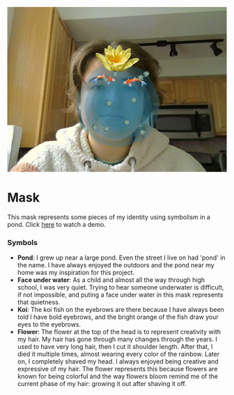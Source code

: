 ![Screenshot of of mask](Screenshots/mask1.png)

# Mask
This mask represents some pieces of my identity using symbolism in a pond. Click [here](https://youtu.be/QCJfe5hV7uQ) to watch a demo.

### Symbols
* __Pond__: I grew up near a large pond. Even the street I live on had 'pond' in the name. I have always enjoyed the outdoors and the pond near my home was my inspiration for this project.
* __Face under water__: As a child and almost all the way through high school, I was very quiet.  Trying to hear someone underwater is difficult, if not impossible, and puting a face under water in this mask represents that quietness.
* __Koi__: The koi fish on the eyebrows are there because I have always been told I have bold eyebrows, and the bright orange of the fish draw your eyes to the eyebrows.
* __Flower__: The flower at the top of the head is to represent creativity with my hair. My hair has gone through many changes through the years. I used to have very long hair, then I cut it shoulder length. After that, I died it multiple times, almost wearing every color of the rainbow. Later on, I completely shaved my head. I always enjoyed being creative and expressive of my hair. The flower represents this because flowers are known for being colorful and the way flowers bloom remind me of the current phase of my hair: growing it out after shaving it off.
